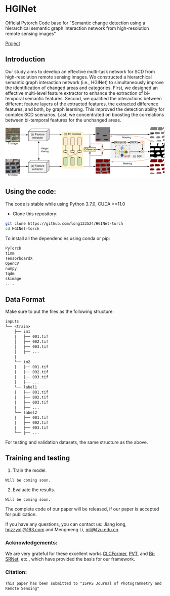 # HGINet

Official Pytorch Code base for "Semantic change detection using a hierarchical semantic graph interaction network from high-resolution remote sensing images"

[Project](https://github.com/long123524/HGINet-torch)

## Introduction

Our study aims to develop an effective multi-task network for SCD from high-resolution remote sensing images. We constructed a hierarchical semantic graph interaction network (i.e., HGINet) to simultaneously improve the identification of changed areas and categories. First, we designed an effective multi-level feature extractor to enhance the extraction of bi-temporal semantic features. Second, we qualified the interactions between different feature layers of the extracted features, the extracted difference features, and both, by graph learning. This improved the detection ability for complex SCD scenarios. Last, we concentrated on boosting the correlations between bi-temporal features for the unchanged areas. 

<p align="center">
  <img src="imgs/flowchart.png" width="800"/>
</p>

## Using the code:

The code is stable while using Python 3.7.0, CUDA >=11.0

- Clone this repository:
```bash
git clone https://github.com/long123524/HGINet-torch
cd HGINet-torch
```

To install all the dependencies using conda or pip:

```
PyTorch
timm
TensorboardX
OpenCV
numpy
tqdm
skimage
....
```

## Data Format

Make sure to put the files as the following structure:

```
inputs
└── <train>
    ├── im1
    |   ├── 001.tif
    │   ├── 002.tif
    │   ├── 003.tif
    │   ├── ...
    |
    └── im2
    |   ├── 001.tif
    |   ├── 002.tif
    |   ├── 003.tif
    |   ├── ...
    └── label1
    |   ├── 001.tif
    |   ├── 002.tif
    |   ├── 003.tif
    |   ├── ...
    └── label2
    |   ├── 001.tif
    |   ├── 002.tif
    |   ├── 003.tif
    └── ├── ...
```

For testing and validation datasets, the same structure as the above.

## Training and testing

1. Train the model.
```
Will be coming soon.
```
2. Evaluate the results.
```
Will be coming soon.
```
The complete code of our paper will be released, if our paper is accepted for publication.

If you have any questions, you can contact us: Jiang long, hnzzyxlj@163.com and Mengmeng Li, mli@fzu.edu.cn.

### Acknowledgements: 

We are very grateful for these excellent works [CLCFormer](https://github.com/long123524/CLCFormer), [PVT](https://github.com/whai362/PVT), and [Bi-SRNet](https://github.com/ggsDing/Bi-SRNet), etc., which have provided the basis for our framework.

### Citation:
```
This paper has been submitted to "ISPRS Journal of Photogrammetry and Remote Sensing"
```
